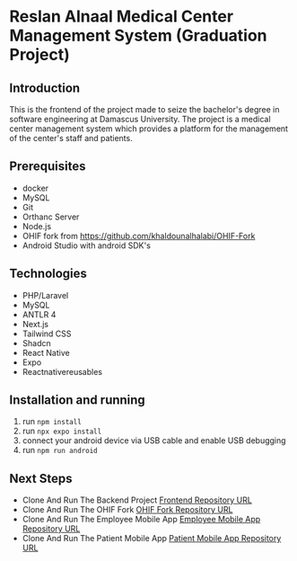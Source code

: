 # Reslan Alnaal Medical Center Management System (Graduation Project)

## Introduction
This is the frontend of the project made to seize the bachelor's degree in software engineering at Damascus University.
The project is a medical center management system which provides a platform for the management of the center's staff and patients.

## Prerequisites
- docker
- MySQL
- Git
- Orthanc Server
- Node.js
- OHIF fork from https://github.com/khaldounalhalabi/OHIF-Fork
- Android Studio with android SDK's

## Technologies
- PHP/Laravel
- MySQL
- ANTLR 4
- Next.js
- Tailwind CSS
- Shadcn
- React Native
- Expo
- Reactnativereusables

## Installation and running
1. run `npm install`
2. run `npx expo install`
3. connect your android device via USB cable and enable USB debugging
4. run `npm run android`

## Next Steps
- Clone And Run The Backend Project [Frontend Repository URL](https://github.com/khaldounalhalabi/rn-center-backend)
- Clone And Run The OHIF Fork [OHIF Fork Repository URL](https://github.com/khaldounalhalabi/OHIF-Fork)
- Clone And Run The Employee Mobile App [Employee Mobile App Repository URL](https://github.com/khaldounalhalabi/rn-center-employee-mobile-app)
- Clone And Run The Patient Mobile App [Patient Mobile App Repository URL](https://github.com/khaldounalhalabi/rn-center-patient-mobile-app)
